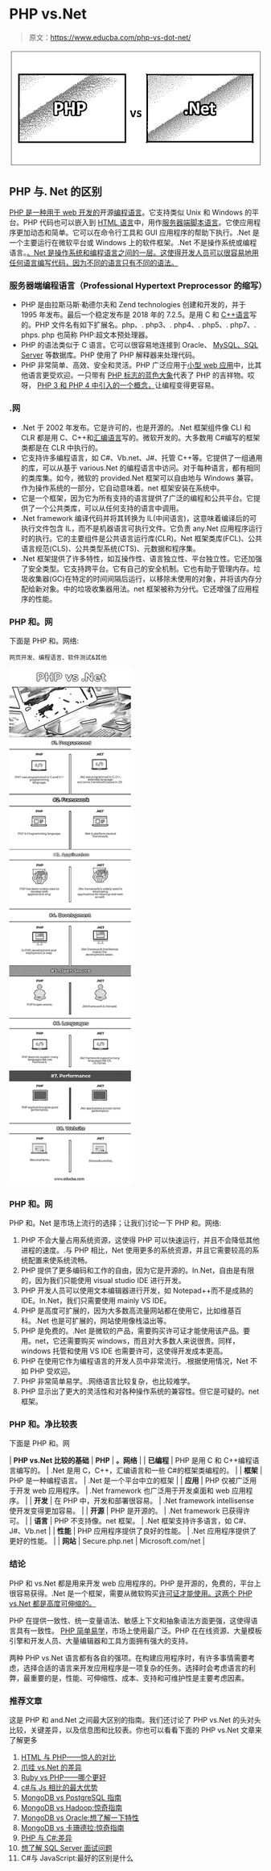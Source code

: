# PHP vs.Net

> 原文：<https://www.educba.com/php-vs-dot-net/>

![PHP vs.Net](img/a68f7e44b7779931cb435d4e179d4014.png)



## PHP 与. Net 的区别

[PHP 是一种用于 web 开发的](https://www.educba.com/what-is-php/)开源[编程语言](https://www.educba.com/web-development-interview-questions/)。它支持类似 Unix 和 Windows 的平台。PHP 代码也可以嵌入到 [HTML 语言](https://www.educba.com/html-interview-questions/)中，用作[服务器端脚本语言](https://www.educba.com/programming-languages-vs-scripting-languages/)。它使应用程序更加动态和简单。它可以在命令行工具和 GUI 应用程序的帮助下执行。.Net 是一个主要运行在微软平台或 Windows 上的软件框架。.Net 不是操作系统或编程语言。[。Net 是操作系统和编程语言之间的一层。这使得开发人员可以很容易地用任何语言编写代码，因为不同的语言只有不同的语法。](https://www.educba.com/what-is-dot-net/)

### 服务器端编程语言（Professional Hypertext Preprocessor 的缩写）

*   PHP 是由拉斯马斯·勒德尔夫和 Zend technologies 创建和开发的，并于 1995 年发布。最后一个稳定发布是 2018 年的 7.2.5。是用 C 和 [C++语言](https://www.educba.com/c-programming-language-basics/)写的。PHP 文件名有如下扩展名。php、. php3、. php4、. php5、. php7、. phps. php 也简称 PHP:超文本预处理器。
*   PHP 的语法类似于 C 语言。它可以很容易地连接到 Oracle、 [MySQL、SQL Server](https://www.educba.com/mysql-vs-sql-server/) 等数据库。PHP 使用了 PHP 解释器来处理代码。
*   PHP 非常简单、高效、安全和灵活。PHP 广泛应用于[小型 web 应用](https://www.educba.com/how-to-build-web-applications-using-mongodb/)中，比其他语言更受欢迎。一只带有 [PHP 标志的蓝色大象](https://www.educba.com/php-commands/)代表了 PHP 的吉祥物。哎呀， [PHP 3 和 PHP 4 中引入的一个概念，](https://www.educba.com/php-versions/)让编程变得更容易。

### .网

*   .Net 于 2002 年发布。它是许可的，也是开源的。.Net 框架组件像 CLI 和 CLR 都是用 C、C++和[汇编语言](https://www.educba.com/what-is-assembly-language/)写的。微软开发的。大多数用 C#编写的框架类都是在 CLR 中执行的。
*   它支持许多编程语言，如 C#、Vb.net、J#、托管 C++等。它提供了一组通用的库，可以从基于 various.Net 的编程语言中访问。对于每种语言，都有相同的类库集。如今，微软的 provided.Net 框架可以自由地与 Windows 兼容。作为操作系统的一部分，它自动意味着。net 框架安装在系统中。
*   它是一个框架，因为它为所有支持的语言提供了广泛的编程和公共平台。它提供了一个公共类库，可以从任何支持的语言中调用。
*   .Net framework 编译代码并将其转换为 IL(中间语言)，这意味着编译后的可执行文件包含 IL，而不是机器语言可执行文件。它负责 any.Net 应用程序运行时的执行。它的主要组件是公共语言运行库(CLR)。Net 框架类库(FCL)、公共语言规范(CLS)、公共类型系统(CTS)、元数据和程序集。
*   .Net 框架提供了许多特性，如互操作性、语言独立性、平台独立性。它还加强了安全类型。它支持跨平台。它有自己的安全机制。它也有助于管理内存。垃圾收集器(GC)在特定的时间间隔后运行，以移除未使用的对象，并将该内存分配给新对象。中的垃圾收集器用法。net 框架被称为分代。它还增强了应用程序的性能。

### PHP 和。网

下面是 PHP 和。网络:

<small>网页开发、编程语言、软件测试&其他</small>

![PHP vs.Net Infographics](img/c8797dc7b3fc1001625c5fca929ada16.png)



### PHP 和。网

PHP 和。Net 是市场上流行的选择；让我们讨论一下 PHP 和。网络:

1.  PHP 不会大量占用系统资源，这使得 PHP 可以快速运行，并且不会降低其他进程的速度。.与 PHP 相比，Net 使用更多的系统资源，并且它需要较高的系统配置来使系统流畅。
2.  PHP 提供了更多编码和工作的自由，因为它是开源的。In.Net，自由是有限的，因为我们只能使用 visual studio IDE 进行开发。
3.  PHP 开发人员可以使用文本编辑器进行开发，如 Notepad++而不是成熟的 IDE。In.Net，我们只需要使用 mainly VS IDE。
4.  PHP 是高度可扩展的，因为大多数高流量网站都在使用它，比如维基百科。.Net 也是可扩展的，网站使用像栈溢出等。
5.  PHP 是免费的。.Net 是微软的产品，需要购买许可证才能使用该产品。要用。net，它还需要购买 windows，而且对大多数人来说很贵。同样，windows 托管和使用 VS IDE 也需要许可，这使得开发成本更高。
6.  PHP 在使用它作为编程语言的开发人员中非常流行。.根据使用情况，Net 不如 PHP 受欢迎。
7.  PHP 非常简单易学。.网络语言比较复杂，也比较难学。
8.  PHP 显示出了更大的灵活性和对各种操作系统的兼容性。但它是可疑的。net 框架。

### PHP 和。净比较表

下面是 PHP 和。网

| **PHP vs.Net 比较的基础** | **PHP** | **。网络** |
| **已编程** | PHP 是用 C 和 C++编程语言编写的。 | .Net 是用 C，C++，汇编语言和一些 C#的框架类编程的。 |
| **框架** | PHP 是一种编程语言。 | .Net 是一个平台中立的框架 |
| **应用** | PHP 仅被广泛用于开发 web 应用程序。 | .Net framework 也广泛用于开发桌面和 web 应用程序。 |
| **开发** | 在 PHP 中，开发和部署很容易。 | .Net framework intellisense 使开发变得更加容易。 |
| **开源** | PHP 是开源的。 | .Net framework 已获得许可。 |
| **语言** | PHP 不支持像。net 框架。 | .Net 框架支持许多语言，如 C#、J#、Vb.net |
| **性能** | PHP 应用程序提供了良好的性能。 | .Net 应用程序提供了更好的性能。 |
| **网站** | Secure.php.net | Microsoft.com/net |

### 结论

PHP 和 vs.Net 都是用来开发 web 应用程序的。PHP 是开源的，免费的，平台上很容易获得。.Net 是一个框架，需要从微软购买[许可证才能使用。这两个 PHP vs.Net 都是高度可伸缩的。](https://www.educba.com/powerful-features-of-microsoft-access/)

PHP 在提供一致性、统一变量语法、敏感上下文和抽象语法方面更强，这使得语言具有一致性。 [PHP 简单易学](https://www.educba.com/php-commands/)，市场上使用最广泛。PHP 在在线资源、大量模板引擎和开发人员、大量编辑器和工具方面拥有强大的支持。

两种 PHP vs.Net 语言都有各自的强项。在构建应用程序时，有许多事情需要考虑，选择合适的语言来开发应用程序是一项复杂的任务。选择时会考虑语言的利弊，最重要的是，性能、可伸缩性、成本、支持和可维护性是主要考虑因素。

### 推荐文章

这是 PHP 和 and.Net 之间最大区别的指南。我们还讨论了 PHP vs.Net 的头对头比较，关键差异，以及信息图和比较表。你也可以看看下面的 PHP vs.Net 文章来了解更多

1.  [HTML 与 PHP——惊人的对比](https://www.educba.com/html-vs-php/)
2.  [爪哇 vs.Net 的差异](https://www.educba.com/java-vs-dot-net/)
3.  [Ruby vs PHP——哪个更好](https://www.educba.com/ruby-vs-php/)
4.  [c#与 Js 相比的最大优势](https://www.educba.com/c-sharp-vs-js/)
5.  [MongoDB vs PostgreSQL 指南](https://www.educba.com/mongodb-vs-postgresql/)
6.  [MongoDB vs Hadoop:惊奇指南](https://www.educba.com/hadoop-vs-mongodb/)
7.  [MongoDB vs Oracle:想了解一下特性](https://www.educba.com/mongodb-vs-oracle/)
8.  [MongoDB vs 卡珊德拉:惊奇指南](https://www.educba.com/mongodb-vs-cassandra/)
9.  [PHP 与 C#:差异](https://www.educba.com/php-vs-c-sharp/)
10.  [想了解 SQL Server 面试问题](https://www.educba.com/sql-server-interview-questions/)
11.  C#与 JavaScript:最好的区别是什么





